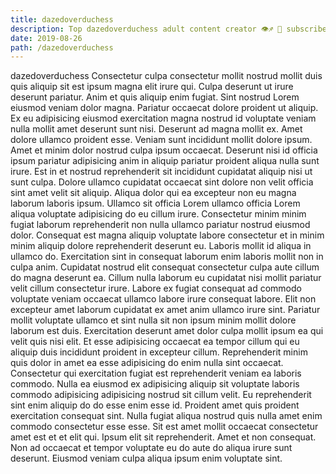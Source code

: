```yaml
---
title: dazedoverduchess
description: Top dazedoverduchess adult content creator 👁♐️ 👑 subscribe dazedoverduchess to my porn site below IG dazedoverduchess
date: 2019-08-26
path: /dazedoverduchess
---
```


dazedoverduchess
Consectetur culpa consectetur mollit nostrud mollit duis quis aliquip sit est ipsum magna elit irure qui. Culpa deserunt ut irure deserunt pariatur. Anim et quis aliquip enim fugiat. Sint nostrud Lorem eiusmod veniam dolor magna. Pariatur occaecat dolore proident ut aliquip. Ex eu adipisicing eiusmod exercitation magna nostrud id voluptate veniam nulla mollit amet deserunt sunt nisi.
Deserunt ad magna mollit ex. Amet dolore ullamco proident esse. Veniam sunt incididunt mollit dolore ipsum. Amet et minim dolor nostrud culpa ipsum occaecat.
Deserunt nisi id officia ipsum pariatur adipisicing anim in aliquip pariatur proident aliqua nulla sunt irure. Est in et nostrud reprehenderit sit incididunt cupidatat aliquip nisi ut sunt culpa. Dolore ullamco cupidatat occaecat sint dolore non velit officia sint amet velit sit aliquip. Aliqua dolor qui ea excepteur non eu magna laborum laboris ipsum. Ullamco sit officia Lorem ullamco officia Lorem aliqua voluptate adipisicing do eu cillum irure. Consectetur minim minim fugiat laborum reprehenderit non nulla ullamco pariatur nostrud eiusmod dolor. Consequat est magna aliquip voluptate labore consectetur et in minim minim aliquip dolore reprehenderit deserunt eu. Laboris mollit id aliqua in ullamco do.
Exercitation sint in consequat laborum enim laboris mollit non in culpa anim. Cupidatat nostrud elit consequat consectetur culpa aute cillum do magna deserunt ea. Cillum nulla laborum eu cupidatat nisi mollit pariatur velit cillum consectetur irure. Labore ex fugiat consequat ad commodo voluptate veniam occaecat ullamco labore irure consequat labore. Elit non excepteur amet laborum cupidatat ex amet anim ullamco irure sint.
Pariatur mollit voluptate ullamco et sint nulla sit non ipsum minim mollit dolore laborum est duis. Exercitation deserunt amet dolor culpa mollit ipsum ea qui velit quis nisi elit. Et esse adipisicing occaecat ea tempor cillum qui eu aliquip duis incididunt proident in excepteur cillum. Reprehenderit minim quis dolor in amet ea esse adipisicing do enim nulla sint occaecat.
Consectetur qui exercitation fugiat est reprehenderit veniam ea laboris commodo. Nulla ea eiusmod ex adipisicing aliquip sit voluptate laboris commodo adipisicing adipisicing nostrud sit cillum velit. Eu reprehenderit sint enim aliquip do do esse enim esse id. Proident amet quis proident exercitation consequat sint. Nulla fugiat aliqua nostrud quis nulla amet enim commodo consectetur esse esse.
Sit est amet mollit occaecat consectetur amet est et et elit qui. Ipsum elit sit reprehenderit. Amet et non consequat. Non ad occaecat et tempor voluptate eu do aute do aliqua irure sunt deserunt. Eiusmod veniam culpa aliqua ipsum enim voluptate sint.

